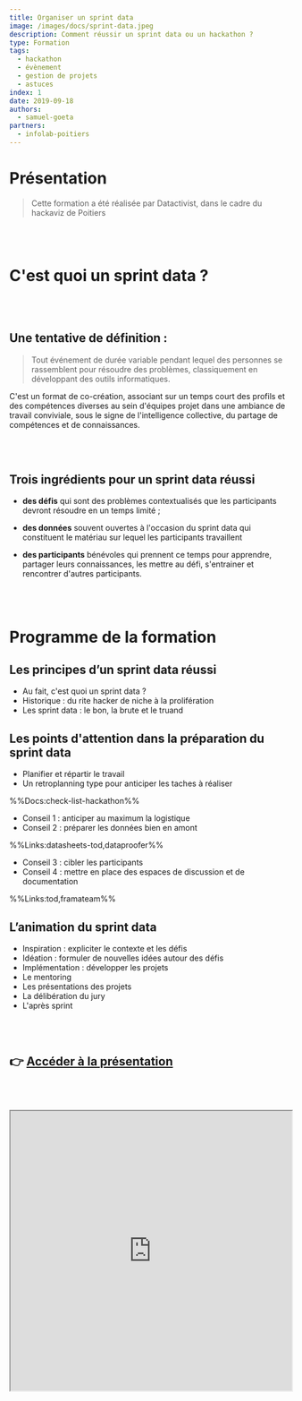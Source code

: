 ```yaml
---
title: Organiser un sprint data
image: /images/docs/sprint-data.jpeg
description: Comment réussir un sprint data ou un hackathon ?
type: Formation
tags:
  - hackathon
  - évènement
  - gestion de projets
  - astuces
index: 1
date: 2019-09-18
authors:
  - samuel-goeta
partners:
  - infolab-poitiers
--- 
```


# Présentation

> Cette formation a été réalisée par Datactivist, dans le cadre du hackaviz de Poitiers

<br></br>

# C'est quoi un sprint data ?

<br></br>

## Une tentative de définition :

> Tout événement de durée variable pendant lequel des personnes se rassemblent pour résoudre des problèmes, classiquement en développant des outils informatiques.

C'est un format de co-création, associant sur un temps court des profils et des compétences diverses au sein d'équipes projet dans une ambiance de travail conviviale, sous le signe de l'intelligence collective, du partage de compétences et de connaissances.

<br></br>

## Trois ingrédients pour un sprint data réussi

- **des défis** qui sont des problèmes contextualisés que les participants devront résoudre en un temps limité ;

- **des données** souvent ouvertes à l'occasion du sprint data qui constituent le matériau sur lequel les participants travaillent

- **des participants** bénévoles qui prennent ce temps pour apprendre, partager leurs connaissances, les mettre au défi, s'entrainer et rencontrer d'autres participants.

<br></br>

# Programme de la formation

## Les principes d’un sprint data réussi

- Au fait, c'est quoi un sprint data ?
- Historique : du rite hacker de niche à la prolifération
- Les sprint data : le bon, la brute et le truand

## Les points d'attention dans la préparation du sprint data

- Planifier et répartir le travail
- Un retroplanning type pour anticiper les taches à réaliser

%%Docs:check-list-hackathon%%

- Conseil 1 : anticiper au maximum la logistique
- Conseil 2 : préparer les données bien en amont

%%Links:datasheets-tod,dataproofer%%

- Conseil 3 : cibler les participants
- Conseil 4 : mettre en place des espaces de discussion et de documentation

%%Links:tod,framateam%%

## L’animation du sprint data

- Inspiration : expliciter le contexte et les défis
- Idéation : formuler de nouvelles idées autour des défis
- Implémentation : développer les projets
- Le mentoring
- Les présentations des projets
- La délibération du jury
- L'après sprint

<br></br>

## 👉 [Accéder à la présentation](https://datactivist.coop/infolab_poitiers/formation_hackaviz/#1)

<br></br>

<div class="responsiveIframe">
  <iframe
    width="100%"
    height="500"
    src="https://datactivist.coop/infolab_poitiers/formation_hackaviz/#1">
  </iframe>
</div>

<br></br>
